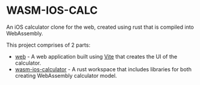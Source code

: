 # WASM-IOS-CALC

An iOS calculator clone for the web, created using rust that is compiled into WebAssembly.

This project comprises of 2 parts: 
- [web](/web/) - A web application built using [Vite](https://vitejs.dev/) that creates the UI of the calculator.
- [wasm-ios-calculator](/wasm-ios-calculator/) - A rust workspace that includes libraries for both creating WebAssembly calculator model.

